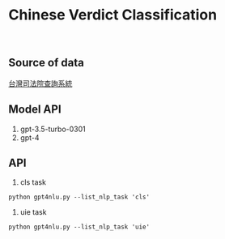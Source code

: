 # Chinese Verdict Classification

<br>

## Source of data
[台灣司法院查詢系統](https://judgment.judicial.gov.tw/FJUD/default.aspx)


## Model API
1. gpt-3.5-turbo-0301
2. gpt-4

## API

1. cls task
```
python gpt4nlu.py --list_nlp_task 'cls'
```

1. uie task
```
python gpt4nlu.py --list_nlp_task 'uie'
```